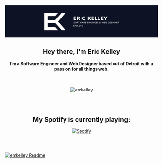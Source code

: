 [![Eric Kelley - Header Banner](https://github.com/emkelley/emkelley/raw/master/assets/banner.svg)](https://emk.dev)

<h2 align="center">Hey there, I'm Eric Kelley</h1>
<h4 align="center">I’m a Software Engineer and Web Designer based out of Detroit with a passion for all things web.</h3><br />

<center>

<p align="center"><img align="center" src="https://github-readme-stats.vercel.app/api/top-langs/?username=emkelley&layout=compact&hide=html" alt="emkelley" /></p>
 <br ><br >
<h2>My Spotify is currently playing: </h2>

  [![Spotify](https://ek-spotify-now-playing-api.vercel.app/api/spotify-playing)](https://www.last.fm/user/emkelley)


<br /><br />


[website]: https://emk.dev
[twitter]: https://twitter.com/0NEGUYY
[youtube]: https://youtube.com/mrguy3131
[linkedin]: https://linkedin.com/in/ericmkelley
</center>

[![emkelley Readme](https://github.com/emkelley/emkelley/actions/workflows/profile-readme-stats.yml/badge.svg)](https://github.com/emkelley/emkelley/actions/workflows/profile-readme-stats.yml)
